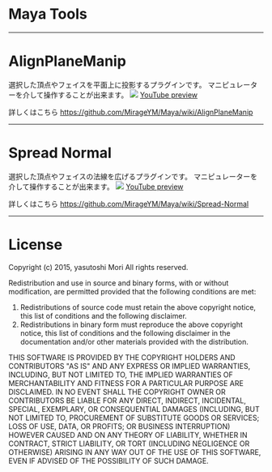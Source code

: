 # Maya Tools
-----
# AlignPlaneManip
選択した頂点やフェイスを平面上に投影するプラグインです。
マニピュレーターを介して操作することが出来ます。
![](https://raw.githubusercontent.com/MirageYM/Maya/master/AlignPlaneManip/AlignPlaneManip1.jpg)
[YouTube preview](https://www.youtube.com/watch?v=e6WFADfKEuQ&hd=1) 

詳しくはこちら
https://github.com/MirageYM/Maya/wiki/AlignPlaneManip

-----
# Spread Normal
選択した頂点やフェイスの法線を広げるプラグインです。
マニピュレーターを介して操作することが出来ます。
![](https://raw.githubusercontent.com/MirageYM/Maya/master/SpreadNormal/SpreadNormal_Fig1.jpg)
[YouTube preview](https://www.youtube.com/watch?v=wkbzJwmD6TU&hd=1) 

詳しくはこちら
https://github.com/MirageYM/Maya/wiki/Spread-Normal

-----
# License

Copyright (c) 2015, yasutoshi Mori
All rights reserved.

Redistribution and use in source and binary forms, with or without
modification, are permitted provided that the following conditions are met:

1. Redistributions of source code must retain the above copyright notice, this
   list of conditions and the following disclaimer.
2. Redistributions in binary form must reproduce the above copyright notice,
   this list of conditions and the following disclaimer in the documentation
   and/or other materials provided with the distribution.

THIS SOFTWARE IS PROVIDED BY THE COPYRIGHT HOLDERS AND CONTRIBUTORS "AS IS" AND
ANY EXPRESS OR IMPLIED WARRANTIES, INCLUDING, BUT NOT LIMITED TO, THE IMPLIED
WARRANTIES OF MERCHANTABILITY AND FITNESS FOR A PARTICULAR PURPOSE ARE
DISCLAIMED. IN NO EVENT SHALL THE COPYRIGHT OWNER OR CONTRIBUTORS BE LIABLE FOR
ANY DIRECT, INDIRECT, INCIDENTAL, SPECIAL, EXEMPLARY, OR CONSEQUENTIAL DAMAGES
(INCLUDING, BUT NOT LIMITED TO, PROCUREMENT OF SUBSTITUTE GOODS OR SERVICES;
LOSS OF USE, DATA, OR PROFITS; OR BUSINESS INTERRUPTION) HOWEVER CAUSED AND
ON ANY THEORY OF LIABILITY, WHETHER IN CONTRACT, STRICT LIABILITY, OR TORT
(INCLUDING NEGLIGENCE OR OTHERWISE) ARISING IN ANY WAY OUT OF THE USE OF THIS
SOFTWARE, EVEN IF ADVISED OF THE POSSIBILITY OF SUCH DAMAGE.
